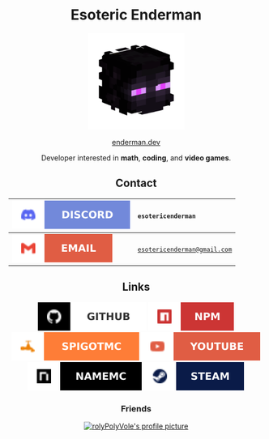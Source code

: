 <h1 align="center">Esoteric Enderman</h1>

<p align="center"><a href="https://www.github.com/EsotericEnderman"><img alt="My profile picture" src="Assets/Profile Picture.png" width="190" height="190"></a></p>

<p align="center"><a href="https://enderman.dev">enderman.dev</a></p>

<p align="center">Developer interested in <b>math</b>, <b>coding</b>, and <b>video games</b>.</p>

<h2 align="center">Contact</h2>

<div align="center">

| <a href="https://www.discord.com/channels/@me"><img src="Assets/Badges/Discord.svg" alt="Discord"></a> | <code>esotericenderman</code>          |
| :----------------------------------------------------------------------------------------------------- | :-------------------------------------- |
| <a href="https://www.gmail.com/"><img src="Assets/Badges/Email.svg" alt="Email"></a>                   | <code>esotericenderman@gmail.com</code> |

</div>

<h2 align="center">Links</h2>

<p align="center">
    <a href="https://www.github.com/EsotericEnderman"><img src="Assets/Badges/GitHub.svg" alt="GitHub"></a>
    <a href="https://www.npmjs.com/~esotericenderman"><img src="Assets/Badges/npm.svg" alt="npm"></a>
    <a href="https://www.spigotmc.org/members/esotericenderman.2123396/"><img src="Assets/Badges/SpigotMC.svg" alt="SpigotMC"></a>
    <a href="https://www.youtube.com/@esotericenderman"><img src="Assets/Badges/YouTube.svg" alt="YouTube"></a>
    <a href="https://namemc.com/profile/EsotericEnderman.1"><img src="Assets/Badges/NameMC.svg" alt="NameMC"></a>
    <a href="https://steamcommunity.com/id/esotericenderman/"><img src="Assets/Badges/Steam.svg" alt="Steam"></a>
</p>

<h3 align="center">Friends</h3>

<p align="center"><a href="https://github.com/rolyPolyVole"><img src="https://github.com/rolyPolyVole.png" width="45" height="45" alt="rolyPolyVole's profile picture"></a></p>
